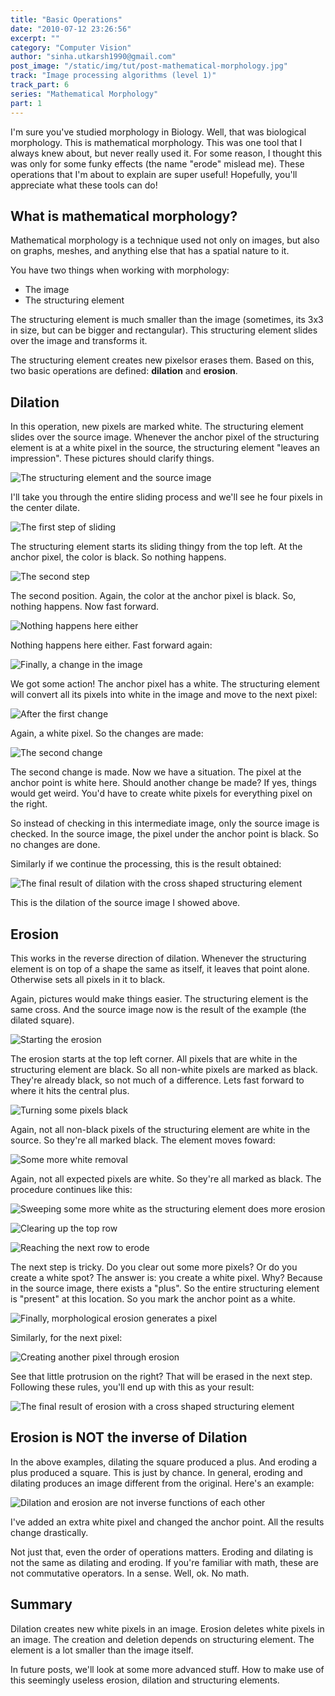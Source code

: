 ```yaml
---
title: "Basic Operations"
date: "2010-07-12 23:26:56"
excerpt: ""
category: "Computer Vision"
author: "sinha.utkarsh1990@gmail.com"
post_image: "/static/img/tut/post-mathematical-morphology.jpg"
track: "Image processing algorithms (level 1)"
track_part: 6
series: "Mathematical Morphology"
part: 1
---
```

I'm sure you've studied morphology in Biology. Well, that was biological morphology. This is mathematical morphology. This was one tool that I always knew about, but never really used it. For some reason, I thought this was only for some funky effects (the name "erode" mislead me). These operations that I'm about to explain are super useful! Hopefully, you'll appreciate what these tools can do! 

## What is mathematical morphology?

Mathematical morphology is a technique used not only on images, but also on graphs, meshes, and anything else that has a spatial nature to it.

You have two things when working with morphology: 

  * The image
  * The structuring element

The structuring element is much smaller than the image (sometimes, its 3x3 in size, but can be bigger and rectangular). This structuring element slides over the image and transforms it.

The structuring element creates new pixelsor erases them. Based on this, two basic operations are defined: **dilation** and **erosion**. 

## Dilation

In this operation, new pixels are marked white. The structuring element slides over the source image. Whenever the anchor pixel of the structuring element is at a white pixel in the source, the structuring element "leaves an impression". These pictures should clarify things.

![The structuring element and the source image](/static/img/tut/morphology_dilation_1.jpg)

I'll take you through the entire sliding process and we'll see he four pixels in the center dilate.

![The first step of sliding](/static/img/tut/morphology_dilation_2.jpg)

The structuring element starts its sliding thingy from the top left. At the anchor pixel, the color is black. So nothing happens.

![The second step](/static/img/tut/morphology_dilation_3.jpg)

The second position. Again, the color at the anchor pixel is black. So, nothing happens. Now fast forward.

![Nothing happens here either](/static/img/tut/morphology_dilation_4.jpg)

Nothing happens here either. Fast forward again:

![Finally, a change in the image](/static/img/tut/morphology_dilation_5.jpg)

We got some action! The anchor pixel has a white. The structuring element will convert all its pixels into white in the image and move to the next pixel: 

![After the first change](/static/img/tut/morphology_dilation_6.jpg)

Again, a white pixel. So the changes are made:

![The second change](/static/img/tut/morphology_dilation_7.jpg)

The second change is made. Now we have a situation. The pixel at the anchor point is white here. Should another change be made? If yes, things would get weird. You'd have to create white pixels for everything pixel on the right. 

So instead of checking in this intermediate image, only the source image is checked. In the source image, the pixel under the anchor point is black. So no changes are done.

Similarly if we continue the processing, this is the result obtained: 

![The final result of dilation with the cross shaped structuring element](/static/img/tut/morphology_dilation_8.jpg)

This is the dilation of the source image I showed above. 

## Erosion

This works in the reverse direction of dilation. Whenever the structuring element is on top of a shape the same as itself, it leaves that point alone. Otherwise sets all pixels in it to black.

Again, pictures would make things easier. The structuring element is the same cross. And the source image now is the result of the example (the dilated square). 

![Starting the erosion](/static/img/tut/morphology_erosion_1.jpg)

The erosion starts at the top left corner. All pixels that are white in the structuring element are black. So all non-white pixels are marked as black. They're already black, so not much of a difference. Lets fast forward to where it hits the central plus.

![Turning some pixels black](/static/img/tut/morphology_erosion_2.jpg)

Again, not all non-black pixels of the structuring element are white in the source. So they're all marked black. The element moves foward:

![Some more white removal](/static/img/tut/morphology_erosion_3.jpg)

Again, not all expected pixels are white. So they're all marked as black. The procedure continues like this: 

![Sweeping some more white as the structuring element does more erosion](/static/img/tut/morphology_erosion_4.jpg)

![Clearing up the top row](/static/img/tut/morphology_erosion_5.jpg)

![Reaching the next row to erode](/static/img/tut/morphology_erosion_6.jpg)

The next step is tricky. Do you clear out some more pixels? Or do you create a white spot? The answer is: you create a white pixel. Why? Because in the source image, there exists a "plus". So the entire structuring element is "present" at this location. So you mark the anchor point as a white.

![Finally, morphological erosion generates a pixel](/static/img/tut/morphology_erosion_7.jpg)

Similarly, for the next pixel:

![Creating another pixel through erosion](/static/img/tut/morphology_erosion_8.jpg)

See that little protrusion on the right? That will be erased in the next step. Following these rules, you'll end up with this as your result:

 ![The final result of erosion with a cross shaped structuring element](/static/img/tut/morphology_erosion_9.jpg)
 
## Erosion is NOT the inverse of Dilation

In the above examples, dilating the square produced a plus. And eroding a plus produced a square. This is just by chance. In general, eroding and dilating produces an image different from the original. Here's an example:

![Dilation and erosion are not inverse functions of each other](/static/img/tut/morphology-non-commutative1.jpg)

I've added an extra white pixel and changed the anchor point. All the results change drastically.

Not just that, even the order of operations matters. Eroding and dilating is not the same as dilating and eroding. If you're familiar with math, these are not commutative operators. In a sense. Well, ok. No math.

## Summary

Dilation creates new white pixels in an image. Erosion deletes white pixels in an image. The creation and deletion depends on structuring element. The element is a lot smaller than the image itself.

In future posts, we'll look at some more advanced stuff. How to make use of this seemingly useless erosion, dilation and structuring elements.
